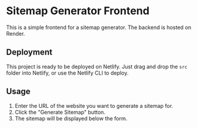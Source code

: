 # Sitemap Generator Frontend

This is a simple frontend for a sitemap generator. The backend is hosted on Render.

## Deployment

This project is ready to be deployed on Netlify. Just drag and drop the `src` folder into Netlify, or use the Netlify CLI to deploy.

## Usage

1. Enter the URL of the website you want to generate a sitemap for.
2. Click the "Generate Sitemap" button.
3. The sitemap will be displayed below the form.
